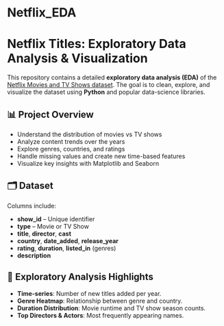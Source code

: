 # Netflix_EDA

# Netflix Titles: Exploratory Data Analysis & Visualization

This repository contains a detailed **exploratory data analysis (EDA)** of the
[Netflix Movies and TV Shows dataset](https://www.kaggle.com/datasets/shivamb/netflix-shows).
The goal is to clean, explore, and visualize the dataset using **Python** and
popular data-science libraries.

## 📊 Project Overview
* Understand the distribution of movies vs TV shows
* Analyze content trends over the years
* Explore genres, countries, and ratings
* Handle missing values and create new time-based features
* Visualize key insights with Matplotlib and Seaborn

## 🗂️ Dataset
Columns include:
* **show_id** – Unique identifier  
* **type** – Movie or TV Show  
* **title**, **director**, **cast**  
* **country**, **date_added**, **release_year**  
* **rating**, **duration**, **listed_in** (genres)  
* **description**

## 🔎 Exploratory Analysis Highlights
* **Time-series**: Number of new titles added per year.
* **Genre Heatmap**: Relationship between genre and country.
* **Duration Distribution**: Movie runtime and TV show season counts.
* **Top Directors & Actors**: Most frequently appearing names.
